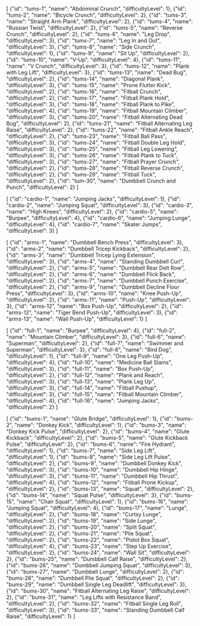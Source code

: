 [
  {"id": "tums-1", "name": "Abdominal Crunch", "difficultyLevel": 1},
  {"id": "tums-2", "name": "Bicycle Crunch", "difficultyLevel": 2},
  {"id": "tums-3", "name": "Straight Arm Plank", "difficultyLevel": 2},
  {"id": "tums-4", "name": "Russian Twist", "difficultyLevel": 2},
  {"id": "tums-5", "name": "Reverse Crunch", "difficultyLevel": 2},
  {"id": "tums-6", "name": "Leg Drop", "difficultyLevel": 3},
  {"id": "tums-7", "name": "Leg In and Out", "difficultyLevel": 3},
  {"id": "tums-8", "name": "Side Crunch", "difficultyLevel": 1},
  {"id": "tums-9", "name": "Sit Up", "difficultyLevel": 2},
  {"id": "tums-10", "name": "V-Up", "difficultyLevel": 4},
  {"id": "tums-11", "name": "V Crunch", "difficultyLevel": 3},
  {"id": "tums-12", "name": "Plank with Leg Lift", "difficultyLevel": 3},
  {"id": "tums-13", "name": "Dead Bug", "difficultyLevel": 2},
  {"id": "tums-14", "name": "Diagonal Plank", "difficultyLevel": 3},
  {"id": "tums-15", "name": "Prone Flutter Kick", "difficultyLevel": 2},
  {"id": "tums-16", "name": "Fitball Crunch", "difficultyLevel": 2},
  {"id": "tums-17", "name": "Fitball Plank Hold", "difficultyLevel": 3},
  {"id": "tums-18", "name": "Fitball Plank to Pike", "difficultyLevel": 4},
  {"id": "tums-19", "name": "Fitball Mountain Climber", "difficultyLevel": 3},
  {"id": "tums-20", "name": "Fitball Alternating Dead Bug", "difficultyLevel": 2},
  {"id": "tums-21", "name": "Fitball Alternating Leg Raise", "difficultyLevel": 2},
  {"id": "tums-22", "name": "Fitball Ankle Reach", "difficultyLevel": 2},
  {"id": "tums-23", "name": "Fitball Ball Pass", "difficultyLevel": 3},
  {"id": "tums-24", "name": "Fitball Double Leg Hold", "difficultyLevel": 3},
  {"id": "tums-25", "name": "Fitball Leg Lowering", "difficultyLevel": 3},
  {"id": "tums-26", "name": "Fitball Plank to Tuck", "difficultyLevel": 3},
  {"id": "tums-27", "name": "Fitball Prayer Crunch", "difficultyLevel": 2},
  {"id": "tums-28", "name": "Fitball Reverse Crunch", "difficultyLevel": 2},
  {"id": "tums-29", "name": "Fitball Tuck", "difficultyLevel": 2},
  {"id": "tum-30", "name": "Dumbbell Crunch and Punch", "difficultyLevel": 2}
]

[
  {"id": "cardio-1", "name": "Jumping Jacks", "difficultyLevel": 1},
  {"id": "cardio-2", "name": "Jumping Squat", "difficultyLevel": 3},
  {"id": "cardio-3", "name": "High Knees", "difficultyLevel": 2},
  {"id": "cardio-5", "name": "Burpee", "difficultyLevel": 4},
  {"id": "cardio-6", "name": "Jumping Lunge", "difficultyLevel": 4},
  {"id": "cardio-7", "name": "Skater Jumps", "difficultyLevel": 3}
]

[
  {"id": "arms-1", "name": "Dumbbell Bench Press", "difficultyLevel": 3},
  {"id": "arms-2", "name": "Dumbbell Tricep Kickback", "difficultyLevel": 2},
  {"id": "arms-3", "name": "Dumbbell Tricep Lying Extension", "difficultyLevel": 3},
  {"id": "arms-4", "name": "Standing Dumbbell Curl", "difficultyLevel": 2},
  {"id": "arms-5", "name": "Dumbbell Rear Delt Row", "difficultyLevel": 2},
  {"id": "arms-6", "name": "Dumbbell Flick Back", "difficultyLevel": 2},
  {"id": "arms-7", "name": "Dumbbell Punch Exercise", "difficultyLevel": 2},
  {"id": "arms-9", "name": "Dumbbell Decline Floor Press", "difficultyLevel": 3},
  {"id": "arms-10", "name": "Knee Push-Up", "difficultyLevel": 2},
  {"id": "arms-11", "name": "Push-Up", "difficultyLevel": 3},
  {"id": "arms-12", "name": "Box Push-Up", "difficultyLevel": 2},
  {"id": "arms-12", "name": "Tiger Bend Push-Up", "difficultyLevel": 3},
  {"id": "arms-13", "name": "Wall Push-Up", "difficultyLevel": 1}
]

[
  {"id": "full-1", "name": "Burpee", "difficultyLevel": 4},
  {"id": "full-2", "name": "Mountain Climber", "difficultyLevel": 3},
  {"id": "full-6", "name": "Superman", "difficultyLevel": 2},
  {"id": "full-7", "name": "Swimmer and Superman", "difficultyLevel": 3},
  {"id": "full-8", "name": "Bird Dog", "difficultyLevel": 1},
  {"id": "full-9", "name": "One Leg Push-Up", "difficultyLevel": 4},
  {"id": "full-10", "name": "Medicine Ball Slams", "difficultyLevel": 3},
  {"id": "full-11", "name": "Box Push-Up", "difficultyLevel": 2},
  {"id": "full-12", "name": "Plank and Reach", "difficultyLevel": 3},
  {"id": "full-13", "name": "Plank Leg Up", "difficultyLevel": 3},
  {"id": "full-14", "name": "Fitball Pushup", "difficultyLevel": 3},
  {"id": "full-15", "name": "Fitball Mountain Climber", "difficultyLevel": 4},
  {"id": "full-16", "name": "Jumping Jacks", "difficultyLevel": 2}
]

[
  {"id": "bums-1", "name": "Glute Bridge", "difficultyLevel": 1},
  {"id": "bums-2", "name": "Donkey Kick", "difficultyLevel": 1},
  {"id": "bums-3", "name": "Donkey Kick Pulse", "difficultyLevel": 2},
  {"id": "bums-4", "name": "Glute Kickback", "difficultyLevel": 2},
  {"id": "bums-5", "name": "Glute Kickback Pulse", "difficultyLevel": 2},
  {"id": "bums-6", "name": "Fire Hydrant", "difficultyLevel": 1},
  {"id": "bums-7", "name": "Side Leg Lift", "difficultyLevel": 1},
  {"id": "bums-8", "name": "Side Leg Lift Pulse", "difficultyLevel": 2},
  {"id": "bums-9", "name": "Dumbbell Donkey Kick", "difficultyLevel": 3},
  {"id": "bums-10", "name": "Dumbbell Hip Hinge", "difficultyLevel": 3},
  {"id": "bums-11", "name": "Dumbbell Hip Thrust", "difficultyLevel": 4},
  {"id": "bums-12", "name": "Fitball Prone Kickup", "difficultyLevel": 2},
  {"id": "bums-13", "name": "Squat", "difficultyLevel": 2},
  {"id": "bums-14", "name": "Squat Pulse", "difficultyLevel": 3},
  {"id": "bums-15", "name": "Chair Squat", "difficultyLevel": 1},
  {"id": "bums-16", "name": "Jumping Squat", "difficultyLevel": 4},
  {"id": "bums-17", "name": "Lunge", "difficultyLevel": 2},
  {"id": "bums-18", "name": "Curtsy Lunge", "difficultyLevel": 2},
  {"id": "bums-19", "name": "Side Lunge", "difficultyLevel": 2},
  {"id": "bums-20", "name": "Split Squat", "difficultyLevel": 2},
  {"id": "bums-21", "name": "Plie Squat", "difficultyLevel": 2},
  {"id": "bums-22", "name": "Pistol Box Squat", "difficultyLevel": 4},
  {"id": "bums-23", "name": "Step Up Exercise", "difficultyLevel": 2},
  {"id": "bums-24", "name": "Wall Sit", "difficultyLevel": 2},
  {"id": "bums-25", "name": "Dumbbell Calf Raise", "difficultyLevel": 2},
  {"id": "bums-26", "name": "Dumbbell Jumping Squat", "difficultyLevel": 3},
  {"id": "bums-27", "name": "Dumbbell Lunge", "difficultyLevel": 2},
  {"id": "bums-28", "name": "Dumbbell Plie Squat", "difficultyLevel": 2},
  {"id": "bums-29", "name": "Dumbbell Single Leg Deadlift", "difficultyLevel": 3},
  {"id": "bums-30", "name": "Fitball Alternating Leg Raise", "difficultyLevel": 2},
  {"id": "bums-31", "name": "Leg Lifts with Resistance Band", "difficultyLevel": 2},
  {"id": "bums-32", "name": "Fitball Single Leg Roll", "difficultyLevel": 3},
  {"id": "bums-33", "name": "Standing Dumbbell Calf Raise", "difficultyLevel": 1}
]